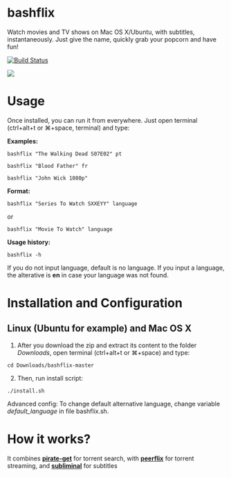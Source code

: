 # bashflix

Watch movies and TV shows on Mac OS X/Ubuntu, with subtitles, instantaneously. Just give the name, quickly grab your popcorn and have fun!

[![Build Status](https://travis-ci.org/astavares/bashflix.svg?branch=master)](https://travis-ci.org/astavares/bashflix)

![](http://i.imgur.com/FX4bt1B.gif)

# Usage
Once installed, you can run it from everywhere. Just open terminal (ctrl+alt+t or ⌘+space, terminal) and type:

**Examples:**
```
bashflix "The Walking Dead S07E02" pt
```
```
bashflix "Blood Father" fr
```
```
bashflix "John Wick 1080p"
```
**Format:**
```
bashflix "Series To Watch SXXEYY" language
```
or
```
bashflix "Movie To Watch" language
```
**Usage history:**
```
bashflix -h
```

If you do not input language, default is no language.
If you input a language, the alterative is **en** in case your language was not found.

# Installation and Configuration

## Linux (Ubuntu for example) and Mac OS X

1. After you download the zip and extract its content to the folder *Downloads*, open terminal (ctrl+alt+t or ⌘+space) and type:

  ```
  cd Downloads/bashflix-master
  ```

2. Then, run install script:

  ```
  ./install.sh
  ```

Advanced config: To change default alternative language, change variable *default_language* in file bashflix.sh.

# How it works?

It combines [**pirate-get**](https://github.com/vikstrous/pirate-get) for torrent search, with [**peerflix**](https://github.com/mafintosh/peerflix) for torrent streaming, and [**subliminal**](https://github.com/Diaoul/subliminal) for subtitles

